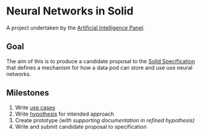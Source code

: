 
# Neural Networks in Solid

A project undertaken by the [Artificial Intelligence Panel](https://github.com/solid/artificial-intelligence-panel).

## Goal

The aim of this is to produce a candidate proposal to the [Solid Specification](https://github.com/solid/specification) that defines a mechanism for how a data pod can store and use use neural networks.

## Milestones

1. Write [use cases](use-cases.md)
2. Write [hypothesis](hypothesis.md) for intended approach
3. Create prototype *(with supporting documentation in refined hypothesis)*
4. Write and submit candidate proposal to specification
